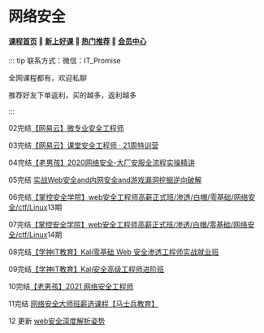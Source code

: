 # 网络安全

#### [**课程首页**](../../README.md) 💖 [**新上好课**](./xshk.md) 💖 [**热门推荐**](./rmtj.md) 💖 [**会员中心**](./vip.md)

::: tip
联系方式：微信：IT_Promise

全网课程都有，欢迎私聊

推荐好友下单返利，买的越多，返利越多

:::

02完结[【网易云】微专业安全工程师](https://mooc.study.163.com/smartSpec/detail/1202889602.htm)

03完结[【网易云】课堂安全工程师 · 21周特训营](https://mooc.study.163.com/smartSpec/detail/1202889602.htm)

04完结[【老男孩】2020网络安全-大厂安服全流程实操精讲](https://edu.51cto.com/topic/3161.html)

05完结 [实战Web安全and内网安全and游戏漏洞挖掘逆向破解](https://edu.51cto.com/topic/3486.html)

06完结[【掌控安全学院】web安全工程师高薪正式班/渗透/白帽/零基础/网络安全/ctf/Linux](https://ke.qq.com/course/3615140)13期

07完结[【掌控安全学院】web安全工程师高薪正式班/渗透/白帽/零基础/网络安全/ctf/Linux](https://ke.qq.com/course/3615140)14期

08完结[【学神IT教育】Kali零基础 Web 安全渗透工程师实战就业班](https://ke.qq.com/course/3549960)

09完结[【学神IT教育】Kali安全高级工程师进阶班](https://ke.qq.com/course/3548718)

10完结[【老男孩】2021 网络安全工程师](https://www.oldboyedu.com/)

11完结 [网络安全大师班薪选课程【马士兵教育】](https://ke.qq.com/course/package/30646)

12 更新 [web安全深度解析姿势](https://edu.51cto.com/course/23769.html)

